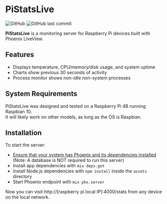 # PiStatsLive
![GitHub](https://img.shields.io/github/license/APB9785/pi_stats_live)
![GitHub last commit](https://img.shields.io/github/last-commit/APB9785/pi_stats_live)

**PiStatsLive** is a monitoring server for Raspberry Pi devices built with   
Phoenix LiveView.

## Features

  * Displays temperature, CPU/memory/disk usage, and system uptime
  * Charts show previous 30 seconds of activity
  * Process monitor shows non-idle non-system processes

## System Requirements

PiStatsLive was designed and tested on a Raspberry Pi 4B running Raspbian 10.   
It will likely work on other models, as long as the OS is Raspbian.

## Installation

To start the server:

  * [Ensure that your system has Phoenix and its dependencies installed](https://hexdocs.pm/phoenix/installation.html) (Note: A database is NOT required to run this server)
  * Install app dependencies with `mix deps.get`
  * Install Node.js dependencies with `npm install` inside the `assets` directory
  * Start Phoenix endpoint with `mix phx.server`

Now you can visit http://[raspberry pi local IP]:4000/stats from any device on the local network.
